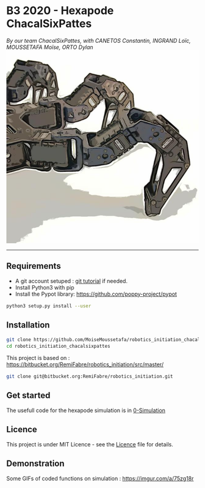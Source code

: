 # B3 2020 - Hexapode ChacalSixPattes
_By our team ChacalSixPattes, with CANETOS Constantin, INGRAND Loïc, MOUSSETAFA Moïse,	ORTO Dylan_
![Screenshot](title.jpg) 

---

## Requirements

- A git account setuped : [git tutorial](https://www.atlassian.com/git/tutorials/setting-up-a-repository) if needed.
- Install Python3 with pip
- Install the Pypot library: https://github.com/poppy-project/pypot
```bash
python3 setup.py install --user
```

## Installation
```bash
git clone https://github.com/MoiseMoussetafa/robotics_initiation_chacalsixpattes.git
cd robotics_initiation_chacalsixpattes
```
This project is based on : https://bitbucket.org/RemiFabre/robotics_initiation/src/master/
```bash
git clone git@bitbucket.org:RemiFabre/robotics_initiation.git
```

## Get started 
The usefull code for the hexapode simulation is in [0-Simulation](https://github.com/MoiseMoussetafa/robotics_initiation_chacalsixpattes/tree/main/0-Simulation)

## Licence
This project is under MIT Licence - see the [Licence](https://github.com/MoiseMoussetafa/robotics_initiation_chacalsixpattes/blob/main/LICENSE) file for details. 

## Demonstration
Some GIFs of coded functions on simulation : 
https://imgur.com/a/75zg18r
